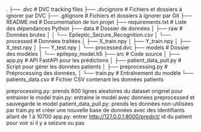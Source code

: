 .
├── .dvc                 # DVC tracking files
├── .dvcignore           # Fichiers et dossiers à ignorer par DVC
├── .gitignore           # Fichiers et dossiers à ignorer par Git
├── README.md            # Documentation de ton projet
├── requirements.txt     # Liste des dépendances Python
├── data                 # Dossier de données
│   ├── raw              # Données brutes
│   │   └── Epileptic_Seizure_Recognition.csv
│   └── processed        # Données traitées
│       ├── X_train.npy
│       ├── Y_train.npy
│       ├── X_test.npy
│       ├── Y_test.npy
│       └── processed.dvc
├── models               # Dossier des modèles
│   └── epilepsy_model.h5
├── src                  # Code source
│   ├── app.py           # API FastAPI pour les prédictions
│   ├── patient_data_pull.py # Script pour gérer les données patients
│   ├── preprocessing.py # Préprocessing des données, 
│   └── train.py         # Entraînement du modèle
└── patients_data.csv    # Fichier CSV contenant les données patients

preprocessing.py: prends 800 lignes aleatoires du dataset originel pour entrainer le model 
train.py: entraine le model avec données preprocessed et sauvegarde le model
patient_data_pull.py: prends les données non-utilisées par train.py et créer une nouvelle base de données avec des identifiants allant de 1 à 10700
app.py: entrer http://127.0.0.1:8000/predict/ id du patient pour voir si il y a seizure ou pas
